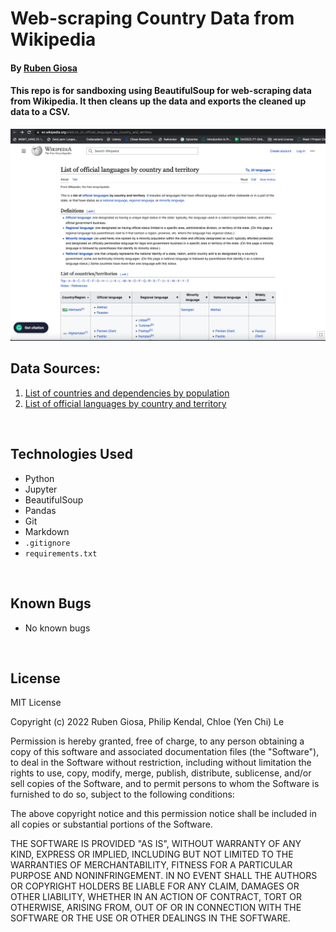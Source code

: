 # Web-scraping Country Data from Wikipedia

#### By [Ruben Giosa](https://www.linkedin.com/in/rubengiosa/)

#### This repo is for sandboxing using BeautifulSoup for web-scraping data from Wikipedia. It then cleans up the data and exports the cleaned up data to a CSV.

<img src="imgs/Screen Shot 2023-02-24 at 2.25.36 PM.png" alt="sample of work" width="750"/>

## Data Sources:
1. [List of countries and dependencies by population](https://en.wikipedia.org/wiki/List_of_countries_and_dependencies_by_population)
2. [List of official languages by country and territory](https://en.wikipedia.org/wiki/List_of_official_languages_by_country_and_territory)

<br>

## Technologies Used

* Python
* Jupyter
* BeautifulSoup
* Pandas
* Git
* Markdown
* `.gitignore`
* `requirements.txt`
  
</br>

## Known Bugs

* No known bugs

<br>

## License

MIT License

Copyright (c) 2022 Ruben Giosa, Philip Kendal, Chloe (Yen Chi) Le

Permission is hereby granted, free of charge, to any person obtaining a copy of this software and associated documentation files (the "Software"), to deal in the Software without restriction, including without limitation the rights to use, copy, modify, merge, publish, distribute, sublicense, and/or sell copies of the Software, and to permit persons to whom the Software is furnished to do so, subject to the following conditions:

The above copyright notice and this permission notice shall be included in all copies or substantial portions of the Software.

THE SOFTWARE IS PROVIDED "AS IS", WITHOUT WARRANTY OF ANY KIND, EXPRESS OR IMPLIED, INCLUDING BUT NOT LIMITED TO THE WARRANTIES OF MERCHANTABILITY, FITNESS FOR A PARTICULAR PURPOSE AND NONINFRINGEMENT. IN NO EVENT SHALL THE AUTHORS OR COPYRIGHT HOLDERS BE LIABLE FOR ANY CLAIM, DAMAGES OR OTHER LIABILITY, WHETHER IN AN ACTION OF CONTRACT, TORT OR OTHERWISE, ARISING FROM, OUT OF OR IN CONNECTION WITH THE SOFTWARE OR THE USE OR OTHER DEALINGS IN THE SOFTWARE.

</br>